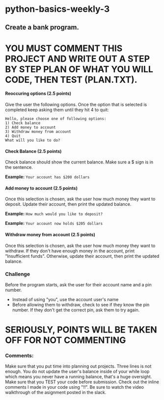 # python-basics-weekly-3

## Create a bank program.

# YOU MUST COMMENT THIS PROJECT AND WRITE OUT A STEP BY STEP PLAN OF WHAT YOU WILL CODE, THEN TEST (PLAN.TXT).

#### Reoccuring options (2.5 points)
Give the user the following options. Once the option that is selected is completed keep asking them until they hit 4 to quit:

```
Hello, please choose one of following options:
1) Check balance
2) Add money to account
3) Withdraw money from account
4) Quit
What will you like to do?
```

#### Check Balance (2.5 points)
Check balance should show the current balance. Make sure a $ sign is in the sentence.

<strong>Example:</strong> ```Your account has $200 dollars```

#### Add money to account (2.5 points)
Once this selection is chosen, ask the user how much money they want to deposit. Update their account, then print the updated balance.

<strong>Example:</strong> ```How much would you like to deposit?```

<strong>Example:</strong> ```Your account now holds $205 dollars```

#### Withdraw money from account (2.5 points)
Once this selection is chosen, ask the user how much money they want to withdraw. If they don't have enough money in the account, print "Insufficient funds". Otherwise, update their account, then print the updated balance.


### Challenge
Before the program starts, ask the user for their account name and a pin number.
- Instead of using "you", use the account user's name
- Before allowing them to withdraw, check to see if they know the pin number. If they don't get the correct pin, ask them to try again.


# SERIOUSLY, POINTS WILL BE TAKEN OFF FOR NOT COMMENTING

### Comments:
Make sure that you put time into planning out projects. Three lines is not enough. You do not update the user's balance inside of your while loop which means you never have a running balance, that's a huge oversight. Make sure that you TEST your code before submission. Check out the inline comments I made in your code using "!!". Be sure to watch the video walkthrough of the asignment posted in the slack. 